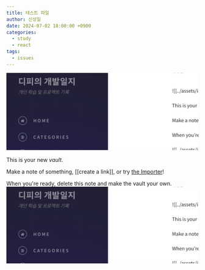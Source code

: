 ```yaml
---
title: 테스트 파일
author: 신성일
date: 2024-07-02 18:00:00 +0900
categories:
  - study
  - react
tags:
  - issues
---
```

![](../assets/images/Pasted%20image%2020240702220307.png)

This is your new *vault*.

Make a note of something, [[create a link]], or try [the Importer](https://help.obsidian.md/Plugins/Importer)!

When you're ready, delete this note and make the vault your own. 
![](../assets/images/Pasted%20image%2020240702220301.png)